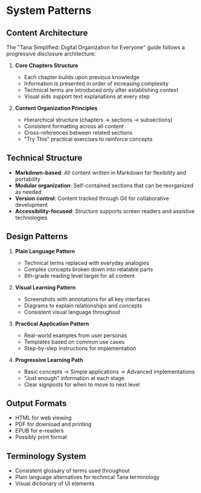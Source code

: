 # System Patterns

## Content Architecture
The "Tana Simplified: Digital Organization for Everyone" guide follows a progressive disclosure architecture:

1. **Core Chapters Structure**
   - Each chapter builds upon previous knowledge
   - Information is presented in order of increasing complexity
   - Technical terms are introduced only after establishing context
   - Visual aids support text explanations at every step

2. **Content Organization Principles**
   - Hierarchical structure (chapters → sections → subsections)
   - Consistent formatting across all content
   - Cross-references between related sections
   - "Try This" practical exercises to reinforce concepts

## Technical Structure
- **Markdown-based**: All content written in Markdown for flexibility and portability
- **Modular organization**: Self-contained sections that can be reorganized as needed
- **Version control**: Content tracked through Git for collaborative development
- **Accessibility-focused**: Structure supports screen readers and assistive technologies

## Design Patterns
1. **Plain Language Pattern**
   - Technical terms replaced with everyday analogies
   - Complex concepts broken down into relatable parts
   - 8th-grade reading level target for all content

2. **Visual Learning Pattern**
   - Screenshots with annotations for all key interfaces
   - Diagrams to explain relationships and concepts
   - Consistent visual language throughout

3. **Practical Application Pattern**
   - Real-world examples from user personas
   - Templates based on common use cases
   - Step-by-step instructions for implementation

4. **Progressive Learning Path**
   - Basic concepts → Simple applications → Advanced implementations
   - "Just enough" information at each stage
   - Clear signposts for when to move to next level

## Output Formats
- HTML for web viewing
- PDF for download and printing
- EPUB for e-readers
- Possibly print format

## Terminology System
- Consistent glossary of terms used throughout
- Plain language alternatives for technical Tana terminology
- Visual dictionary of UI elements 